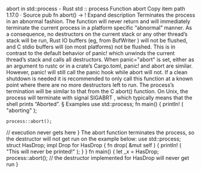 abort in std::process - Rust
std
::
process
Function
abort
Copy item path
1.17.0
·
Source
pub fn abort() ->
!
Expand description
Terminates the process in an abnormal fashion.
The function will never return and will immediately terminate the current
process in a platform specific “abnormal” manner. As a consequence,
no destructors on the current stack or any other thread’s stack
will be run, Rust IO buffers (eg, from
BufWriter
) will not be flushed,
and C stdio buffers will (on most platforms) not be flushed.
This is in contrast to the default behavior of
panic!
which unwinds
the current thread’s stack and calls all destructors.
When
panic="abort"
is set, either as an argument to
rustc
or in a
crate’s Cargo.toml,
panic!
and
abort
are similar. However,
panic!
will still call the
panic hook
while
abort
will not.
If a clean shutdown is needed it is recommended to only call
this function at a known point where there are no more destructors left
to run.
The process’s termination will be similar to that from the C
abort()
function.  On Unix, the process will terminate with signal
SIGABRT
, which
typically means that the shell prints “Aborted”.
§
Examples
use
std::process;
fn
main() {
println!
(
"aborting"
);

    process::abort();
// execution never gets here
}
The
abort
function terminates the process, so the destructor will not
get run on the example below:
use
std::process;
struct
HasDrop;
impl
Drop
for
HasDrop {
fn
drop(
&mut
self
) {
println!
(
"This will never be printed!"
);
    }
}
fn
main() {
let
_x = HasDrop;
    process::abort();
// the destructor implemented for HasDrop will never get run
}